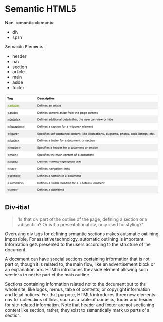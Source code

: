# Semantic HTML5

Non-semantic elements:
- div
- span

Semantic Elements:
- header
- nav
- section
- article
- main
- aside
- footer

![semanticTagList](semTags.png)

## Div-itis!
> "Is that div part of the
> outline of the page,
> defining a section or a
> subsection? Or is it a
> presentational div, only
> used for styling?"

Overusing div tags for defining semantic sections makes automatic outlining impossible. For assistive technology, automatic outlining is important. Information gets presented to the users according to the structure of the document.

A document can have special sections containing information that is not part of, though it is related to, the main flow, like an advertisement block or an explanation box. HTML5 introduces the aside element allowing such sections to not be part of the main outline.

Sections containing information related not to the document but to the whole site, like logos, menus, table of contents, or copyright information and legal notices. For that purpose, HTML5 introduces three new elements: nav for collections of links, such as a table of contents, footer and header for site-related information. Note that header and footer are not sectioning content like section, rather, they exist to semantically mark up parts of a section.
